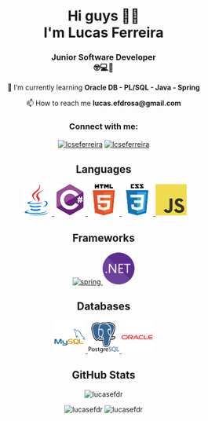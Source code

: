 <h1 align="center">Hi guys 🖖🏼 <br> I'm Lucas Ferreira </h1>
<h3 align="center">Junior Software Developer<br> 🤓💻🚀</h3>

<p align="center">   🌱 I’m currently learning <strong>Oracle DB - PL/SQL - Java - Spring</strong>  </p>
<p align="center">   📫 How to reach me <strong>lucas.efdrosa@gmail.com</strong> </p>

<h3 align="center">Connect with me:</h3>
<p align="center">
  <a href="https://www.hackerrank.com/lcseferreira" target="blank"><img align="center" src="https://raw.githubusercontent.com/rahuldkjain/github-profile-readme-generator/master/src/images/icons/Social/hackerrank.svg" alt="lcseferreira" height="30" width="40" /></a>
  <a href="https://linkedin.com/in/lucasefdr" target="blank"><img align="center" src="https://raw.githubusercontent.com/rahuldkjain/github-profile-readme-generator/master/src/images/icons/Social/linked-in-alt.svg" alt="lcseferreira" height="30" width="40" /></a>
</p>

<h2 align="center">Languages</h2>
<p align="center"> 
  <a href="https://www.java.com" target="_blank"> <img src="https://raw.githubusercontent.com/devicons/devicon/master/icons/java/java-original.svg" alt="java" width="65" height="65"/> </a>  
  <a href="https://www.w3schools.com/cs/" target="_blank" rel="noreferrer"> <img src="https://raw.githubusercontent.com/devicons/devicon/master/icons/csharp/csharp-original.svg" alt="csharp" width="65" height="65"/> </a>
  <a href="https://www.w3.org/html/" target="_blank"> <img src="https://raw.githubusercontent.com/devicons/devicon/master/icons/html5/html5-original-wordmark.svg" alt="html5" width="65" height="65"/> </a>  
  <a href="https://www.w3schools.com/css/" target="_blank"> <img src="https://raw.githubusercontent.com/devicons/devicon/master/icons/css3/css3-original-wordmark.svg" alt="css3" width="65" height="65"/> </a> 
  <a href="https://developer.mozilla.org/en-US/docs/Web/JavaScript" target="_blank" rel="noreferrer"> <img src="https://raw.githubusercontent.com/devicons/devicon/master/icons/javascript/javascript-original.svg" alt="javascript" width="65" height="65"/> </a>
</p>

<h2 align="center">Frameworks</h2>
<p align="center"> 
  <a href="https://spring.io/" target="_blank"> <img src="https://www.vectorlogo.zone/logos/springio/springio-icon.svg" alt="spring" width="65" height="65"/> </a>
  <a href="https://dotnet.microsoft.com/" target="_blank" rel="noreferrer"> <img src="https://raw.githubusercontent.com/github/explore/93d8a67084f94b2a444e510199a6e7622e5b09a3/topics/dotnet/dotnet.png" alt="dotnet" width="65" height="65"/> </a>
</p>

<h2 align="center">Databases</h2>
<p align="center"> 
  <a href="https://www.mysql.com/" target="_blank"> <img src="https://raw.githubusercontent.com/devicons/devicon/master/icons/mysql/mysql-original-wordmark.svg" alt="mysql" width="65" height="65"/> </a> 
  <a href="https://www.postgresql.org" target="_blank"> <img src="https://raw.githubusercontent.com/devicons/devicon/master/icons/postgresql/postgresql-original-wordmark.svg" alt="postgresql" width="65" height="65"/> </a> 
  <a href="https://www.oracle.com/" target="_blank" rel="noreferrer"> <img src="https://raw.githubusercontent.com/devicons/devicon/master/icons/oracle/oracle-original.svg" alt="oracle" width="65" height="65"/> </a> 
</p>

<h2 align="center">GitHub Stats</h2>

<p align="center"><img src="https://github-readme-stats.vercel.app/api/top-langs?username=lucasefdr&show_icons=true&locale=en&layout=compact" alt="lucasefdr" /></p>
<p align="center">
  <img src="https://github-readme-stats.vercel.app/api?username=lucasefdr&show_icons=true&locale=en" alt="lucasefdr" />
  <img src="https://github-readme-streak-stats.herokuapp.com/?user=lucasefdr&" alt="lucasefdr" />
</p>
